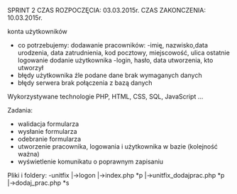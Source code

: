 SPRINT 2 CZAS ROZPOCZĘCIA: 03.03.2015r. CZAS ZAKONCZENIA: 10.03.2015r.

konta użytkowników
- co potrzebujemy:
	dodawanie pracowników:
		-imię, nazwisko,data urodzenia, data zatrudnienia, kod pocztowy, miejscowość, ulica
	ostatnie logowanie
	dodanie użytkownika
		-login, hasło, data utworzenia, kto utworzył
- błędy użytkownika
	źle podane dane
	brak wymaganych danych
- błędy serwera
	brak połączenia z bazą danych
	
Wykorzystywane technologie
PHP, HTML, CSS, SQL, JavaScript ...

Zadania:
- walidacja formularza
- wysłanie formularza
- odebranie formularza
- utworzenie pracownika, logowania i użytkownika w bazie (kolejność ważna)
- wyświetlenie komunikatu o poprawnym zapisaniu

Pliki  i foldery:
-unitfix
	|->logon
			|->index.php *p
			|->unitfix_dodajprac.php *p
			|->dodaj_prac.php *s